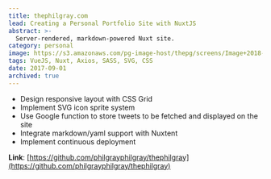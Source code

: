 ```yaml
---
title: thephilgray.com
lead: Creating a Personal Portfolio Site with NuxtJS
abstract: >-
  Server-rendered, markdown-powered Nuxt site.
category: personal
image: https://s3.amazonaws.com/pg-image-host/thepg/screens/Image+2018-06-08+at+8.16.37+PM.png
tags: VueJS, Nuxt, Axios, SASS, SVG, CSS
date: 2017-09-01
archived: true
---
```


- Design responsive layout with CSS Grid
- Implement SVG icon sprite system
- Use Google function to store tweets to be fetched and displayed on the site
- Integrate markdown/yaml support with Nuxtent
- Implement continuous deployment

**Link**: [https://github.com/philgrayphilgray/thephilgray](https://github.com/philgrayphilgray/thephilgray)
